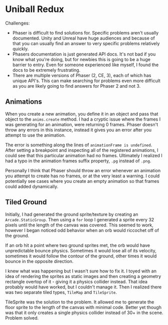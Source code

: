 # Uniball Redux

Challenges:
- Phaser is difficult to find solutions for. Specific problems aren't usually documented. Unity and Unreal have huge audiences and because of that you can usually find an answer to very specific problems relatively quickly.
- Phasers documentation is just generated API docs. It's not bad if you know what you're doing, but for newbies this is going to be a huge barrier to entry. Even for someone experienced like myself, I found the docs to be extremely frustrating. 
- There are multiple versions of Phaser (2, CE, 3), each of which has unique API's. This can make searching for problems even more difficult as you are likely going to find answers for Phaser 2 and not 3.


## Animations

When you create a new animation, you define it in an object and pass that object to the `anims.create` method. I had a cryptic issue where the frames I was generating for an animation, were returning 0 frames. Phaser doesn't throw any errors in this instance, instead it gives you an error after you attempt to use the animation.

The error is something along the lines of `animationFrame is undefined`. After setting a breakpoint and inspecting all of the registered animations, I could see that this particular animation had no frames. Ultimately I realized I had a typo in the animation frames suffix property, `.pg` instead of `.png`. 

Personally I think that Phaser should throw an error whenever an animation you attempt to create has no frames, or at the very least a warning. I could potentially see cases where you create an empty animation so that frames could added dynamically.


## Tiled Ground

Initially, I had generated the ground sprite/texture by creating an `Arcade.StaticGroup`. Then using a `for` loop I generated a sprite every 32 pixels until the length of the canvas was covered. This seemed to work, however I began noticed odd behavior when an orb would riccochet off of the ground.

If an orb hit a point where two ground sprites met, the orb would have unpredictable bounce physics. Sometimes it would lose all of its velocity, sometimes it would follow the contour of the ground, other times it would bounce in the opposite direction.

I knew what was happening but I wasn't sure how to fix it. I toyed with an idea of rendering the sprites as static images and then creating a geometry rectangle overtop of it - giving it a physics collider instead. That idea probably would have worked, but I couldn't manage it. Then I realized there was two separate tiled types, `TileMap` and `TileSprite`.

TileSprite was the solution to the problem. It allowed me to generate the floor sprite to the length of the canvas with minimal code. Better yet though was that it only creates a single physics collider instead of 30+ in the scene. Problem solved.